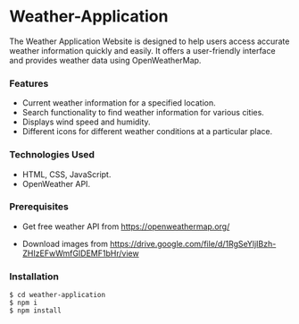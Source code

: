 # Weather-Application

The Weather Application Website is designed to help users access accurate weather information quickly and easily. It offers a user-friendly interface and provides weather data using OpenWeatherMap.

### Features

- Current weather information for a specified location.
- Search functionality to find weather information for various cities.
- Displays wind speed and humidity.
- Different icons for different weather conditions at a particular place.

### Technologies Used

- HTML, CSS, JavaScript.
- OpenWeather API.

### Prerequisites

- Get free weather API from https://openweathermap.org/

- Download images from https://drive.google.com/file/d/1RgSeYljIBzh-ZHIzEFwWmfGIDEMF1bHr/view

### Installation
   ```
   $ cd weather-application
   $ npm i 
   $ npm install
```

